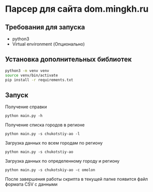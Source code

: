 # Парсер для сайта dom.mingkh.ru
## Требования для запуска 
* python3
* Virtual environment (Опционально)

## Установка дополнительных библиотек
```bash
python3 -m venv venv
source venv/bin/activate
pip install -r requirements.txt
```

## Запуск
Получение справки
```
python main.py -h
```
Получение списка городов в регионе
```
python main.py -s chukotstiy-ao -l
```
Загрузка данных по всем городам по региону
```
python main.py -s chukotstiy-ao
```

Загрузка данных по определенному городу и региону
```
python main.py -s chukotskiy-ao -c omolon
```
После завершения работы скрипта в текущей папке появится файл формата CSV с данными